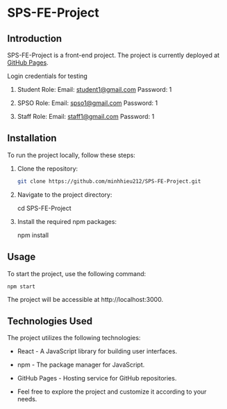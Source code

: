 # SPS-FE-Project

## Introduction

SPS-FE-Project is a front-end project. The project is currently deployed at [GitHub Pages](https://minhhieu212.github.io/SPS-FE-Project/).

Login credentials for testing

1. Student Role:
   Email: student1@gmail.com
   Password: 1
   
3. SPSO Role:
   Email: spso1@gmail.com
   Password: 1
   
5. Staff Role:
   Email: staff1@gmail.com
   Password: 1
   

## Installation

To run the project locally, follow these steps:

1. Clone the repository:

   ```bash
   git clone https://github.com/minhhieu212/SPS-FE-Project.git

2. Navigate to the project directory:

    cd SPS-FE-Project

3. Install the required npm packages:

    npm install

## Usage

To start the project, use the following command:

    npm start

The project will be accessible at http://localhost:3000.

## Technologies Used

The project utilizes the following technologies:

- React - A JavaScript library for building user interfaces.

- npm - The package manager for JavaScript.

- GitHub Pages - Hosting service for GitHub repositories.

- Feel free to explore the project and customize it according to your needs.
